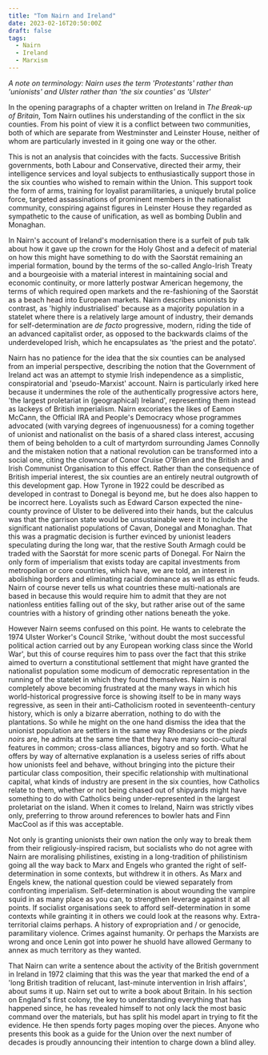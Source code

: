 ```yaml
---
title: "Tom Nairn and Ireland"
date: 2023-02-16T20:50:00Z
draft: false
tags:
  - Nairn
  - Ireland
  - Marxism
---
```

_A note on terminology: Nairn uses the term 'Protestants' rather than 'unionists' and Ulster rather than 'the six counties' as 'Ulster'_

In the opening paragraphs of a chapter written on Ireland in _The Break-up of Britain_, Tom Nairn outlines his understanding of the conflict in the six counties. From his point of view it is a conflict between two communities, both of which are separate from Westminster and Leinster House, neither of whom are particularly invested in it going one way or the other. 

This is not an analysis that coincides with the facts. Successive British governments, both Labour and Conservative, directed their army, their intelligence services and loyal subjects to enthusiastically support those in the six counties who wished to remain within the Union. This support took the form of arms, training for loyalist paramilitaries, a uniquely brutal police force, targeted assassinations of prominent members in the nationalist community, conspiring against figures in Leinster House they regarded as sympathetic to the cause of unification, as well as bombing Dublin and Monaghan.

In Nairn's account of Ireland's modernisation there is a surfeit of pub talk about how it gave up the crown for the Holy Ghost and a defecit of material on how this might have something to do with the Saorstát remaining an imperial formation, bound by the terms of the so-called Anglo-Irish Treaty and a bourgeoisie with a material interest in maintaining social and economic continuity, or more latterly postwar American hegemony, the terms of which required open markets and the re-fashioning of the Saorstát as a beach head into European markets. Nairn describes unionists by contrast, as 'highly industrialised' because as a majority population in a statelet where there is a relatively large amount of industry, their demands for self-determination are _de facto_ progressive, modern, riding the tide of an advanced capitalist order, as opposed to the backwards claims of the underdeveloped Irish, which he encapsulates as 'the priest and the potato'.

Nairn has no patience for the idea that the six counties can be analysed from an imperial perspective, describing the notion that the Government of Ireland act was an attempt to stymie Irish independence as a simplistic, conspiratorial and 'pseudo-Marxist' account. Nairn is particularly irked here because it undermines the role of the authentically progressive actors here, 'the largest proletariat in (geographical) Ireland', representing them instead as lackeys of British imperialism. Nairn excoriates the likes of Eamon McCann, the Official IRA and People's Democracy whose programmes advocated (with varying degrees of ingenuousness) for a coming together of unionist and nationalist on the basis of a shared class interest, accusing them of being beholden to a cult of martyrdom surrounding James Connolly and the mistaken notion that a national revolution can be transformed into a social one, citing the clowncar of Conor Cruise O'Brien and the British and Irish Communist Organisation to this effect. Rather than the consequence of British imperial interest, the six counties are an entirely neutral outgrowth of this development gap. How Tyrone in 1922 could be described as developed in contrast to Donegal is beyond me, but he does also happen to be incorrect here. Loyalists such as Edward Carson expected the nine-county province of Ulster to be delivered into their hands, but the calculus was that the garrison state would be unsustainable were it to include the significant nationalist populations of Cavan, Donegal and Monaghan. That this was a pragmatic decision is further evinced by unionist leaders speculating during the long war, that the restive South Armagh could be traded with the Saorstát for more scenic parts of Donegal. For Nairn the only form of imperialism that exists today are capital investments from metropolian or core countries, which have, we are told, an interest in abolishing borders and eliminating racial dominance as well as ethnic feuds. Nairn of course never tells us what countries these multi-nationals are based in because this would require him to admit that they are not nationless entities falling out of the sky, but rather arise out of the same countries with a history of grinding other nations beneath the yoke. 

However Nairn seems confused on this point. He wants to celebrate the 1974 Ulster Worker's Council Strike, 'without doubt the most successful political action carried out by any European working class since the World War', but this of course requires him to pass over the fact that this strike aimed to overturn a constitutional settlement that might have granted the nationalist population some modicum of democratic representation in the running of the statelet in which they found themselves. Nairn is not completely above becoming frustrated at the many ways in which his world-historical progressive force is showing itself to be in many ways regressive, as seen in their anti-Catholicism rooted in seventeenth-century history, which is only a bizarre aberration, nothing to do with the plantations. So while he might on the one hand dismiss the idea that the unionist population are settlers in the same way Rhodesians or the _pieds noirs_ are, he admits at the same time that they have many socio-cultural features in common; cross-class alliances, bigotry and so forth. What he offers by way of alternative explanation is a useless series of riffs about how unionists feel and behave, without bringing into the picture their particular class composition, their specific relationship with multinational capital, what kinds of industry are present in the six counties, how Catholics relate to them, whether or not being chased out of shipyards might have something to do with Catholics being under-represented in the largest proletariat on the island. When it comes to Ireland, Nairn was strictly vibes only, preferring to throw around references to bowler hats and Finn MacCool as if this was acceptable.

Not only is granting unionists their own nation the only way to break them from their religiously-inspired racism, but socialists who do not agree with Nairn are moralising philistines, existing in a long-tradition of philistinism going all the way back to Marx and Engels who granted the right of self-determination in some contexts, but withdrew it in others. As Marx and Engels knew, the national question could be viewed separately from confronting imperialism. Self-determination is about wounding the vampire squid in as many place as you can, to strengthen leverage against it at all points. If socialist organisations seek to afford self-determination in some contexts while grainting it in others we could look at the reasons why. Extra-territorial claims perhaps. A history of expropriation and / or genocide, paramilitary violence. Crimes against humanity. Or perhaps the Marxists are wrong and once Lenin got into power he shuold have allowed Germany to annex as much territory as they wanted.

That Nairn can write a sentence about the activity of the British government in Ireland in 1972 claiming that this was the year that marked the end of a 'long British tradition of relucant, last-minute intervention in Irish affairs', about sums it up. Nairn set out to write a book about Britain. In his section on England's first colony, the key to understanding everything that has happened since, he has revealed himself to not only lack the most basic command over the materials, but has split his model apart in trying to fit the evidence. He then spends forty pages moping over the pieces. Anyone who presents this book as a guide for the Union over the next number of decades is proudly announcing their intention to charge down a blind alley.